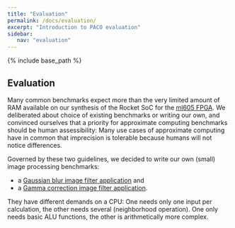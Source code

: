 ```yaml
---
title: "Evaluation"
permalink: /docs/evaluation/
excerpt: "Introduction to PACO evaluation"
sidebar:
   nav: "evaluation"
---
```

{% include base_path %}

## Evaluation

Many common benchmarks expect more than the very limited amount of RAM available on our synthesis of the Rocket SoC for the [ml605 FPGA](https://www.xilinx.com/products/boards-and-kits/ek-v6-ml605-g.html). We deliberated about choice of existing benchmarks or writing our own, and convinced ourselves that a priority for approximate computing benchmarks should be human assessibility: Many use cases of approximate computing have in common that imprecision is tolerable because humans will not notice differences.

Governed by these two guidelines, we decided to write our own (small) image processing benchmarks:

* a [Gaussian blur image filter application](/paco-cpu/docs/eval-gauss/) and
* a [Gamma correction image filter application](/paco-cpu/docs/eval-gamma/).

They have different demands on a CPU: One needs only one input per calculation, the other needs several (neighborhood operation). One only needs basic ALU functions, the other is arithmetically more complex. 
